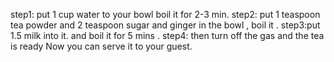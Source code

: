 step1: put 1 cup water to your bowl boil it for 2-3 min.
step2: put 1 teaspoon tea powder and 2 teaspoon sugar and ginger in the bowl , boil it .
step3:put 1.5 milk into it. and boil it for 5 mins .
step4: then turn off the gas and the tea is ready Now you can  serve it to your guest.
